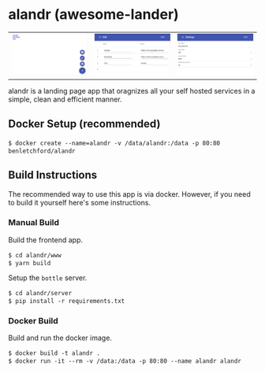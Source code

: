 # alandr (awesome-lander)

<table>
  <tr>
    <td><img src="screenshots/main-screen.png"></td>
    <td><img src="screenshots/edit-screen.png"></td>
    <td><img src="screenshots/settings-screen.png"></td>
  </tr>
</table>

alandr is a landing page app that oragnizes all your self hosted services in a simple, clean and efficient manner.

## Docker Setup (recommended)

```
$ docker create --name=alandr -v /data/alandr:/data -p 80:80 benletchford/alandr
```

## Build Instructions

The recommended way to use this app is via docker. However, if you need to build it yourself here's some instructions.

### Manual Build

Build the frontend app.
```
$ cd alandr/www
$ yarn build
```

Setup the `bottle` server.
```
$ cd alandr/server
$ pip install -r requirements.txt
```

### Docker Build

Build and run the docker image.
```
$ docker build -t alandr .
$ docker run -it --rm -v /data:/data -p 80:80 --name alandr alandr
```
